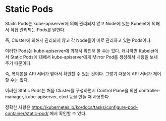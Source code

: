 # Static Pods

Staitc Pods는 kube-apiserver에 의해 관리되지 않고 Node에 있는 Kubelet에 의해서 직접 관리되는 Pods를 말한다.

즉, Cluster에 의해서 관리되지 않고 각 Node들이 따로 관리하고 있는 Pods이다.

이러한 Pods는 kube-apiserver에 의해서 확인해 볼 수는 있다. 왜냐하면 Kubelet에서 Static Pods에 대해서 kube-apiserver에게 Mirror Pod를 생성해서 내용을 보내주기 때문이다.

즉, 복제본을 API 서버가 받아서 확인할 수 있는 것이다. 그렇기 때문에 API 서버가 제어할 수는 없다.

이러한 Static Pods는 처음 Cluster를 구성하면서 Control Plane을 의한 controller-manager, kube-apiserver, etcd 등을 만들 때 사용한다. 

정확한 사항은 https://kubernetes.io/ko/docs/tasks/configure-pod-container/static-pod/ 에서 확인할 수 있다.
